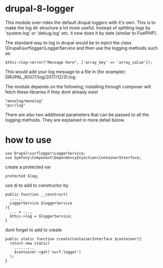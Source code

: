 # drupal-8-logger

This module over-rides the default drupal loggers with it's own. This is to make the log dir structure a lot more useful. Instead of splitting logs by 'system.log' or 'debug.log' etc. it now does it by date (similar to FuelPHP).

The standard way to log in drupal would be to inject the class \Drupal\surflogger\LoggerService and then use the logging methods such as:

    $this->log->error("Message here", ['array_key' => 'array_value']);

This would add your log message to a file in (for example): DRUPAL_ROOT/log/2017/12/31.log.

The module depends on the following; installing through composer will fetch these libraries if they dont already exist

    "monolog/monolog"
    "psr/log"

There are also two additional parameters that can be passed to all the logging methods. They are explained in more detail below.


# how to use

    use Drupal\surflogger\LoggerService;
    use Symfony\Component\DependencyInjection\ContainerInterface;


create a protected  var

    protected $log;



use di to add to constructor by 

    
    public function __construct(
      .....,
      LoggerService $loggerService
    ){
      ... = ...,
      $this->log = $loggerService;
    }
    
dont forget to add to create     
    
    public static function create(ContainerInterface $container){
      return new static(
        ........,
        $container->get('surf.logger')    
      );
    }
